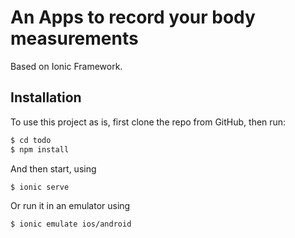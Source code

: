 An Apps to record your body measurements
=====================

Based on Ionic Framework.

## Installation

To use this project as is, first clone the repo from GitHub, then run:

```bash
$ cd todo
$ npm install
```
And then start, using 

```bash
$ ionic serve
```

Or run it in an emulator using 

```bash
$ ionic emulate ios/android
```
